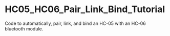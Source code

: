 # HC05_HC06_Pair_Link_Bind_Tutorial
Code to automatically, pair, link, and bind an HC-05 with an HC-06 bluetooth module.
